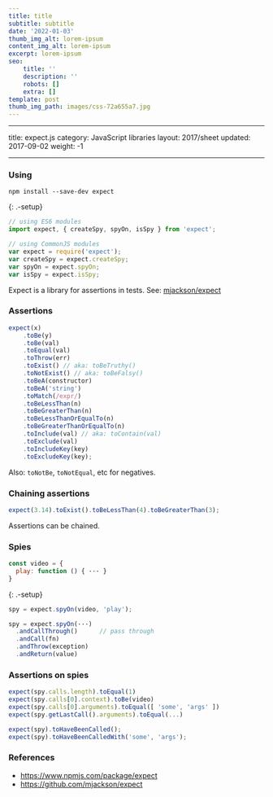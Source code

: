 ```yaml
---
title: title
subtitle: subtitle
date: '2022-01-03'
thumb_img_alt: lorem-ipsum
content_img_alt: lorem-ipsum
excerpt: lorem-ipsum
seo:
    title: ''
    description: ''
    robots: []
    extra: []
template: post
thumb_img_path: images/css-72a655a7.jpg
---
```


---

title: expect.js
category: JavaScript libraries
layout: 2017/sheet
updated: 2017-09-02
weight: -1

---

### Using

```
npm install --save-dev expect
```

{: .-setup}

```js
// using ES6 modules
import expect, { createSpy, spyOn, isSpy } from 'expect';
```

```js
// using CommonJS modules
var expect = require('expect');
var createSpy = expect.createSpy;
var spyOn = expect.spyOn;
var isSpy = expect.isSpy;
```

Expect is a library for assertions in tests.
See: [mjackson/expect](https://github.com/mjackson/expect)

### Assertions

```js
expect(x)
    .toBe(y)
    .toBe(val)
    .toEqual(val)
    .toThrow(err)
    .toExist() // aka: toBeTruthy()
    .toNotExist() // aka: toBeFalsy()
    .toBeA(constructor)
    .toBeA('string')
    .toMatch(/expr/)
    .toBeLessThan(n)
    .toBeGreaterThan(n)
    .toBeLessThanOrEqualTo(n)
    .toBeGreaterThanOrEqualTo(n)
    .toInclude(val) // aka: toContain(val)
    .toExclude(val)
    .toIncludeKey(key)
    .toExcludeKey(key);
```

Also: `toNotBe`, `toNotEqual`, etc for negatives.

### Chaining assertions

```js
expect(3.14).toExist().toBeLessThan(4).toBeGreaterThan(3);
```

Assertions can be chained.

### Spies

```js
const video = {
  play: function () { ··· }
}
```

{: .-setup}

```js
spy = expect.spyOn(video, 'play');
```

```js
spy = expect.spyOn(···)
  .andCallThrough()      // pass through
  .andCall(fn)
  .andThrow(exception)
  .andReturn(value)
```

### Assertions on spies

```js
expect(spy.calls.length).toEqual(1)
expect(spy.calls[0].context).toBe(video)
expect(spy.calls[0].arguments).toEqual([ 'some', 'args' ])
expect(spy.getLastCall().arguments).toEqual(...)
```

```js
expect(spy).toHaveBeenCalled();
expect(spy).toHaveBeenCalledWith('some', 'args');
```

### References

-   <https://www.npmjs.com/package/expect>
-   <https://github.com/mjackson/expect>
